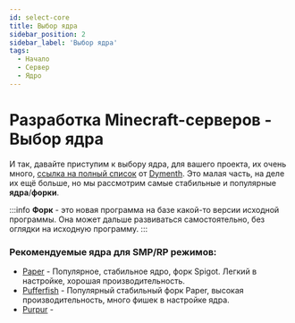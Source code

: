 ```yaml
---
id: select-core
title: Выбор ядра
sidebar_position: 2
sidebar_label: 'Выбор ядра'
tags:
  - Начало
  - Сервер
  - Ядро
---
```


# Разработка Minecraft-серверов - Выбор ядра

И так, давайте приступим к выбору ядра, для вашего проекта, их очень много, [ссылка на полный список](https://docs.google.com/spreadsheets/d/1b-9Qay323RxaEagxByXZrf5934IxIHhIur77DcgRjZ8/edit#gid=0) от [Dymenth](https://github.com/Dymeth).
Это малая часть, на деле их ещё больше, но мы рассмотрим самые стабильные и популярные **ядра**/**форки**.

:::info
**Форк** - это новая программа на базе какой-то версии исходной программы. Она может дальше развиваться самостоятельно, без оглядки на исходную программу.
:::

### Рекомендуемые ядра для SMP/RP режимов:

- [Paper](https://papermc.io/) - Популярное, стабильное ядро, форк Spigot. Легкий в настройке, хорошая производительность.
- [Pufferfish](https://pufferfish.host/downloads) - Популярный стабильный форк Paper, высокая производительность, много фишек в настройке ядра.
- [Purpur](https://purpurmc.org/) - 